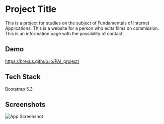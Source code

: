 # Project Title

This is a project for studies on the subject of Fundamentals of Internet Applications. This is a website for a person who edits films on commission. This is an information page with the possibility of contact.

## Demo

https://brexus.github.io/PAI_project/

## Tech Stack

Bootstrap 5.3

## Screenshots

![App Screenshot](https://i.imgur.com/MB5IPt2.png)
